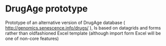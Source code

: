 DrugAge prototype
=================

Prototype of an alternative version of DrugAge database ( http://genomics.senescence.info/drugs/ ),
Is based on datagrids and forms rather than oldfashioned Excel template 
(although import form Excel will be one of non-core features)
